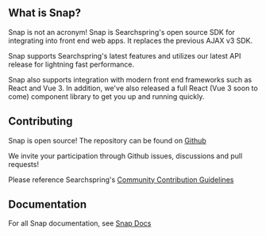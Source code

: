 ## What is Snap?

Snap is not an acronym! Snap is Searchspring's open source SDK for integrating into front end web apps. It replaces the previous AJAX v3 SDK.

Snap supports Searchspring's latest features and utilizes our latest API release for lightning fast performance.

Snap also supports integration with modern front end frameworks such as React and Vue 3. In addition, we've also released a full React (Vue 3 soon to come) component library to get you up and running quickly.


## Contributing

Snap is open source! The repository can be found on [Github](https://github.com/searchspring/snap)

We invite your participation through Github issues, discussions and pull requests! 

Please reference Searchspring's [Community Contribution Guidelines](https://github.com/searchspring/community/blob/main/CONTRIBUTING.md)


## Documentation

For all Snap documentation, see [Snap Docs](https://searchspring.github.io/snap/)
